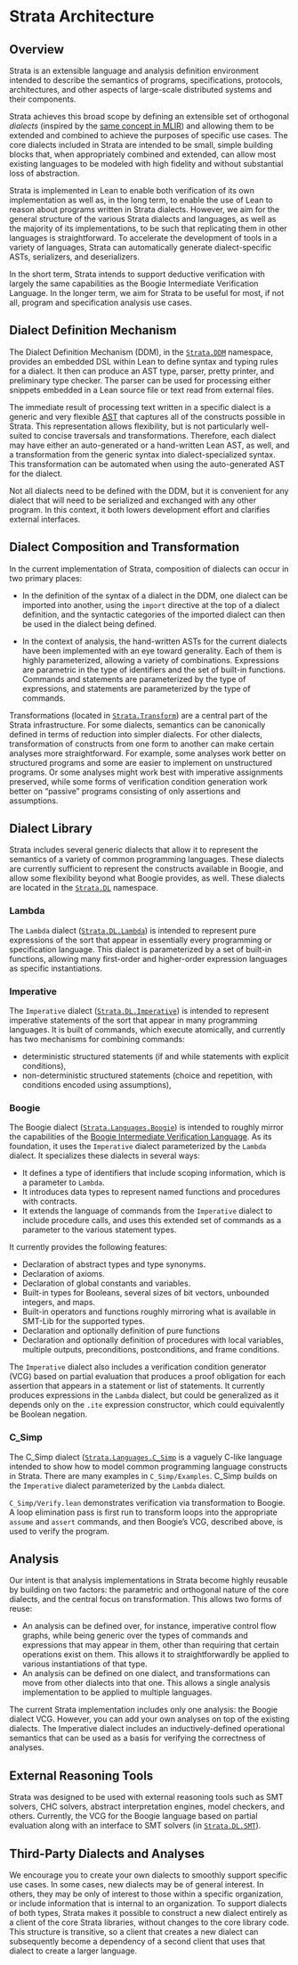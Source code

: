 # Strata Architecture

## Overview

Strata is an extensible language and analysis definition environment intended to describe the semantics of programs, specifications, protocols, architectures, and other aspects of large-scale distributed systems and their components.

Strata achieves this broad scope by defining an extensible set of orthogonal *dialects* (inspired by the [same concept in MLIR](https://mlir.llvm.org/docs/DefiningDialects/)) and allowing them to be extended and combined to achieve the purposes of specific use cases. The core dialects included in Strata are intended to be small, simple building blocks that, when appropriately combined and extended, can allow most existing languages to be modeled with high fidelity and without substantial loss of abstraction.

Strata is implemented in Lean to enable both verification of its own implementation as well as, in the long term, to enable the use of Lean to reason about programs written in Strata dialects. However, we aim for the general structure of the various Strata dialects and languages, as well as the majority of its implementations, to be such that replicating them in other languages is straightforward. To accelerate the development of tools in a variety of languages, Strata can automatically generate dialect-specific ASTs, serializers, and deserializers.

In the short term, Strata intends to support deductive verification with largely the same capabilities as the Boogie Intermediate Verification Language. In the longer term, we aim for Strata to be useful for most, if not all, program and specification analysis use cases.

## Dialect Definition Mechanism

The Dialect Definition Mechanism (DDM), in the [`Strata.DDM`](../Strata/DDM/) namespace, provides an embedded DSL within Lean to define syntax and typing rules for a dialect. It then can produce an AST type, parser, pretty printer, and preliminary type checker. The parser can be used for processing either snippets embedded in a Lean source file or text read from external files.

The immediate result of processing text written in a specific dialect is a generic and very flexible [AST](../Strata/DDM/AST.lean) that captures all of the constructs possible in Strata. This representation allows flexibility, but is not particularly well-suited to concise traversals and transformations. Therefore, each dialect may have either an auto-generated or a hand-written Lean AST, as well, and a transformation from the generic syntax into dialect-specialized syntax. This transformation can be automated when using the auto-generated AST for the dialect.

Not all dialects need to be defined with the DDM, but it is convenient for any dialect that will need to be serialized and exchanged with any other program. In this context, it both lowers development effort and clarifies external interfaces.

## Dialect Composition and Transformation

In the current implementation of Strata, composition of dialects can occur in two primary places:

* In the definition of the syntax of a dialect in the DDM, one dialect can be imported into another, using the `import` directive at the top of a dialect definition, and the syntactic categories of the imported dialect can then be used in the dialect being defined.

* In the context of analysis, the hand-written ASTs for the current dialects have been implemented with an eye toward generality. Each of them is highly parameterized, allowing a variety of combinations. Expressions are parametric in the type of identifiers and the set of built-in functions. Commands and statements are parameterized by the type of expressions, and statements are parameterized by the type of commands.

Transformations (located in [`Strata.Transform`](../Strata/Transform/)) are a central part of the Strata infrastructure. For some dialects, semantics can be canonically defined in terms of reduction into simpler dialects. For other dialects, transformation of constructs from one form to another can make certain analyses more straightforward. For example, some analyses work better on structured programs and some are easier to implement on unstructured programs. Or some analyses might work best with imperative assignments preserved, while some forms of verification condition generation work better on “passive” programs consisting of only assertions and assumptions.

## Dialect Library

Strata includes several generic dialects that allow it to represent the semantics of a variety of common programming languages. These dialects are currently sufficient to represent the constructs available in Boogie, and allow some flexibility beyond what Boogie provides, as well. These dialects are located in the [`Strata.DL`](../Strata/DL/) namespace.

### Lambda

The `Lambda` dialect ([`Strata.DL.Lambda`](../Strata/DL/Lambda/)) is intended to represent pure expressions of the sort that appear in essentially every programming or specification language. This dialect is parameterized by a set of built-in functions, allowing many first-order and higher-order expression languages as specific instantiations.

### Imperative

The `Imperative` dialect ([`Strata.DL.Imperative`](../Strata/DL/Imperative/)) is intended to represent imperative statements of the sort that appear in many programming languages. It is built of commands, which execute atomically, and currently has two mechanisms for combining commands:

* deterministic structured statements (if and while statements with explicit conditions), 
* non-deterministic structured statements (choice and repetition, with conditions encoded using assumptions), 

### Boogie

The Boogie dialect ([`Strata.Languages.Boogie`](../Strata/Languages/Boogie/)) is intended to roughly mirror the capabilities of the [Boogie Intermediate Verification Language](https://github.com/boogie-org/boogie). As its foundation, it uses the `Imperative` dialect parameterized by the `Lambda` dialect. It specializes these dialects in several ways:

* It defines a type of identifiers that include scoping information, which is a parameter to `Lambda`.
* It introduces data types to represent named functions and procedures with contracts.
* It extends the language of commands from the `Imperative` dialect to include procedure calls, and uses this extended set of commands as a parameter to the various statement types.

It currently provides the following features:

* Declaration of abstract types and type synonyms.
* Declaration of axioms.
* Declaration of global constants and variables.
* Built-in types for Booleans, several sizes of bit vectors, unbounded integers, and maps.
* Built-in operators and functions roughly mirroring what is available in SMT-Lib for the supported types.
* Declaration and optionally definition of pure functions
* Declaration and optionally definition of procedures with local variables, multiple outputs, preconditions, postconditions, and frame conditions.

The `Imperative` dialect also includes a verification condition generator (VCG) based on partial evaluation that produces a proof obligation for each assertion that appears in a statement or list of statements. It currently produces expressions in the `Lambda` dialect, but could be generalized as it depends only on the `.ite` expression constructor, which could equivalently be Boolean negation.

### C_Simp

The C_Simp dialect ([`Strata.Languages.C_Simp`](../Strata//Languages/C_Simp/) is a vaguely C-like language intended to show how to model common programming language constructs in Strata. There are many examples in `C_Simp/Examples`. C_Simp builds on the `Imperative` dialect parameterized by the `Lambda` dialect.

`C_Simp/Verify.lean` demonstrates verification via transformation to Boogie. A loop elimination pass is first run to transform loops into the appropriate `assume` and `assert` commands, and then Boogie’s VCG, described above, is used to verify the program.

## Analysis

Our intent is that analysis implementations in Strata become highly reusable by building on two factors: the parametric and orthogonal nature of the core dialects, and the central focus on transformation. This allows two forms of reuse:

* An analysis can be defined over, for instance, imperative control flow graphs, while being generic over the types of commands and expressions that may appear in them, other than requiring that certain operations exist on them. This allows it to straightforwardly be applied to various instantiations of that type.
* An analysis can be defined on one dialect, and transformations can move from other dialects into that one. This allows a single analysis implementation to be applied to multiple languages.

The current Strata implementation includes only one analysis: the Boogie dialect VCG. However, you can add your own analyses on top of the existing dialects. The Imperative dialect includes an inductively-defined operational semantics that can be used as a basis for verifying the correctness of analyses.

## External Reasoning Tools

Strata was designed to be used with external reasoning tools such as SMT solvers, CHC solvers, abstract interpretation engines, model checkers, and others. Currently, the VCG for the Boogie language based on partial evaluation along with an interface to SMT solvers (in [`Strata.DL.SMT`](../Strata/DL/SMT/)).

## Third-Party Dialects and Analyses

We encourage you to create your own dialects to smoothly support specific use cases. In some cases, new dialects may be of general interest. In others, they may be only of interest to those within a specific organization, or include information that is internal to an organization. To support dialects of both types, Strata makes it possible to construct a new dialect entirely as a client of the core Strata libraries, without changes to the core library code. This structure is transitive, so a client that creates a new dialect can subsequently become a dependency of a second client that uses that dialect to create a larger language.
